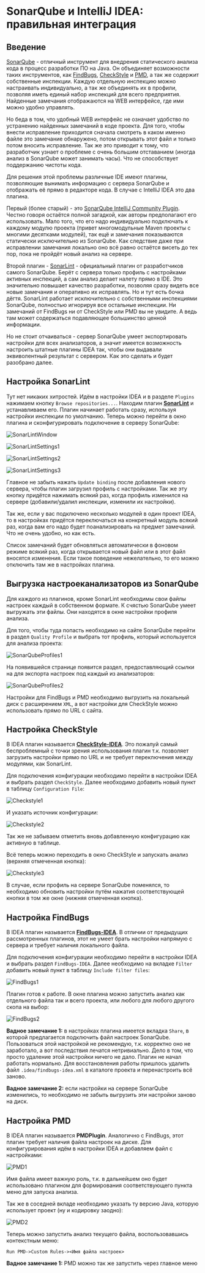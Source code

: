 # SonarQube и IntelliJ IDEA: правильная интеграция

## Введение

[SonarQube](http://www.sonarqube.org/) - отличный инструмент для внедрения статического анализа кода в процесс 
разработки ПО на Java. Он объединяет возможности таких инструментов, как [FindBugs](http://findbugs.sourceforge.net/),
[CheckStyle](http://checkstyle.sourceforge.net/) и [PMD](https://pmd.github.io/), а так же содержит
собственные инспекции. Каждую отдельную инспекцию можно настраивать индивидуально, а так же объединять их в 
профили, позволяя иметь единый набор инспекций для всего предприятия. Найденные замечания отображаются на WEB
интерфейсе, где ими можно удобно управлять.

Но беда в том, что удобный WEB интерфейс не означает удобство по устранению найденных замечаний в коде проекта.
Для того, чтобы внести исправление приходится сначала смотреть в каком именно файле это замечание обнаружено, 
потом открывать этот файл и только потом вносить исправление. Так же это приводит к тому, что разработчик узнает
о проблеме с очень большим отставанием (иногда анализ в SonarQube может занимать часы). Что не способствует 
поддержанию чистоты кода.

Для решения этой проблемы различные IDE имеют плагины, позволяющие вынимать информацию с сервера SonarQube и
отображать её прямо в редакторе кода. В случае с IntelliJ IDEA это два плагина. 

Первый (более старый) - это
[SonarQube IntelliJ Community Plugin](https://github.com/sonar-intellij-plugin/sonar-intellij-plugin). Честно
говоря остаётся полной загадкой, как авторы предполагают его использовать. Мало того, что его надо индивидуально
подключать к каждому модулю проекта (привет многомодульные Maven проекты с многими десятками модулей), так ещё
и замечания показываются статически исключительно из SonarQube. Как следствие даже при исправлении замечания
локально оно всё равно остаётся висеть до тех пор, пока не пройдёт новый анализ на сервере.

Второй плагин - [SonarLint](http://www.sonarlint.org/intellij/) - официальный плагин от разработчиков самого
SonarQube. Берёт с сервера только профиль с настройками активных инспекций, а сам анализ делает налету прямо
в IDE. Это значительно повышает качество разработки, позволяя сразу видеть все новые замечания и оперативно
их исправлять. Но и тут есть бочка дёгтя. SonarLint работает исключительно с собственными инспекциями SonarQube,
полностью игнорируя все остальные инспекции. Ни замечаний от FindBugs ни от CheckStyle или PMD вы не увидите.
А ведь там может содержаться подавляющее большинство ценной информации.

Но не стоит отчаиваться - сервер SonarQube умеет экспортировать настройки для всех анализаторов, а значит
имеется возможность настроить штатные плагины IDEA так, чтобы они выдавали эквиволентный результат с сервером.
Как это сделать и будет разобрано далее.

## Настройка SonarLint

Тут нет никаких хитростей. Идём в настройки IDEA и в разделе `Plugins` нажимаем кнопку `Browse repositories...`.
Находим плагин **[SonarLint](http://www.sonarlint.org/intellij/)** и устанавливаем его. Плагин начинает работать сразу, используя настройки инспекции
по умолчанию. Теперь можно перейти в окно плагина и сконфигурировать подключение в серверу SonarQube:

![SonarLintWindow]

![SonarLintSettings1]

![SonarLintSettings2]

![SonarLintSettings3]

Главное не забыть нажать `Update binding` после добавления нового сервера, чтобы плагин загрузил профиль с настройками.
Так же эту кнопку придётся нажимать всякий раз, когда профиль изменился на сервере (добавили/удалил инспекции,
изменили их настройки).

Так же, если у вас подключено несколько модулей в один проект IDEA, то в настройках придётся переключаться
на конкретный модуль всякий раз, когда вам его надо будет поанализировать на предмет замечаний. Что не очень
удобно, но как есть.

Список замечаний будет обновляться автоматически в фоновом режиме всякий раз, когда открывается новый файл или
в этот файл вносятся изменения. Если такое поведение нежелательно, то его можно отключить там же в настройках
плагина.

## Выгрузка настроеканализаторов из SonarQube

Для каждого из плагинов, кроме SonarLint необходимы свои файлы настроек каждый в собственном формате. К счястью
SonarQube умеет выгружать эти файлы. Они находятся в окне настройки профиля анализа.

Для того, чтобы туда попасть необходимо на сайте SonarQube перейти
в раздел `Quality Profile` и выбрать тот профиль, который используется для анализа проекта:

![SonarQubeProfiles1]

На появившейся странице появится раздел, предоставляющий ссылки на для экспорта настроек под каждый из анализаторов:

![SonarQubeProfiles2]

Настройки для FindBugs и PMD необходимо выгрузить на локальный диск с расширением `XML`, а вот настройки для CheckStyle можно использовать
прямо по URL с сайта.

## Настройка CheckStyle

В IDEA плагин называется **[CheckStyle-IDEA](https://github.com/jshiell/checkstyle-idea)**. Это пожалуй самый
беспроблемный с точки зрения использования плагин т.к. позволяет загрузить настройки прямо по URL и не требует
переключения между модулями, как SonarLint.

Для подключения конфигурации необходимо перейти в настройки IDEA и выбрать раздел `CheckStyle`. Далее необходимо
добавить новый пункт в таблицу `Configuration File`:

![Checkstyle1]

И указать источник конфигурации:

![Checkstyle2]

Так же не забываем отметить вновь добавленную конфигурацию как активную в таблице.

Всё теперь можно переходить в окно CheckStyle и запускать анализ (верхняя отмеченная кнопка):

![Checkstyle3]

В случае, если профиль на сервере SonarQube поменялся, то необходимо обновить настройки путём нажатия соответствующей 
кнопки в том же окне (нижняя отмеченная кнопка).

## Настройка FindBugs

В IDEA плагин называется **[FindBugs-IDEA](http://andrepdo.github.io/findbugs-idea/)**. В отличии от предыдущих
рассмотренных плагинов, этот не умеет брать настройки напрямую с сервера и требует наличия локального файла.

Для подключения конфигурации необходимо перейти в настройки IDEA и выбрать раздел `FindBugs-IDEA`. Далее необходимо
на вкладке `Filter` добавить новый пункт в таблицу `Include filter files`:

![FindBugs1]

Плагин готов к работе. В окне плагина можно запустить анализ как отдельного файла так и всего проекта, или
любого для любого другого скопа на выбор:

![FindBugs2]

**Вадное замечание 1:** в настройках плагина имеется вкладка `Share`, в которой предлагается подключить файл настроек
SonarQube. Пользоваться этой настройкой не рекомендую, т.к. корректно оно не заработало, а вот последствия лечатся
нетривиально. Дело в том, что просто удаление этой настройки ничего не дало. Плагин не начал работать нормально.
Для восстановления работы пришлось удалить файл `.idea/findbugs-idea.xml` в каталоге проекта и перенастроить всё
заново.

**Вадное замечание 2:** если настройки на сервере SonarQube изменились, то необходимо не забыть выгрузить эти
настройки заново на диск.

## Настройка PMD

В IDEA плагин называется **PMDPlugin**. Аналогично с FindBugs, этот плагин требует наличия файла настроек на диске.
Для конфигурирования идём в настройки IDEA и добавляем файл с настройками:

![PMD1]

Имя файла имеет важную роль, т.к. в дальнейшем оно будет использовано плагином для формирования соответствующего пункта
меню для запуска анализа.

Так же в соседней вкладе необходимо указать ту версию Java, которую использует проект (ну и кодировку заодно):

![PMD2]

Теперь можно запустить анализ текущего файла, воспользовавшись контекстным меню:
 
```
Run PMD->Custom Rules-><Имя файла настроек>
```

**Вадное замечание 1:** PMD можно так же запустить через главное меню

[SonarLintWindow]: images/SonarLintWindow.png "Окно плагина SonarLint"

[SonarLintSettings1]: images/SonarLintSettings1.png "Окно настроек SonarLint"
[SonarLintSettings2]: images/SonarLintSettings2.png "Окно настройки серверов SonarQube"
[SonarLintSettings3]: images/SonarLintSettings3.png "Окно настройки отдельного сервера SonarQube"

[SonarQubeProfiles1]: images/SonarQubeProfiles1.png "Список профилей SonarQube"
[SonarQubeProfiles2]: images/SonarQubeProfiles2.png "Информация о выбранном профиле SonarQube"

[Checkstyle1]: images/Checkstyle1.png "Окно настроек CheckStyle"
[Checkstyle2]: images/Checkstyle2.png "Окно добавления конфигурации для CheckStyle"
[Checkstyle3]: images/Checkstyle3.png "Окно замечаний CheckStyle"

[FindBugs1]: images/FindBugs1.png "Окно настроек FindBugs"
[FindBugs2]: images/FindBugs2.png "Окно замечаний FindBugs"

[PMD1]: images/PMD1.png "Окно настроек PMD для добавления файла профиля"
[PMD2]: images/PMD2.png "Окно настроек PMD для указания дополнительных параметров"
